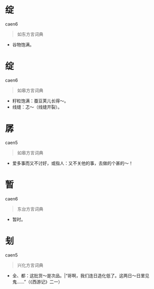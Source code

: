 # 绽
caen6
> 如东方言词典
- 谷物饱满。

# 绽
caen6
> 如皋方言词典
- 籽粒饱满：蚕豆荚儿长得～。
- 线缝：忑～（线缝开裂）。

# 孱
caen5
> 如皋方言词典
- 爱多事而又不讨好，或指人：又不关他的事，去做的个甚的～！

# 暂
caen6
> 东台方言词典
- 暂时。

# 刬
caen5
> 兴化方言词典
- 全、都：这批货～是次品。|“哥啊，我们连日造化低了。这两日～日里见鬼……”（《西游记》二一）
